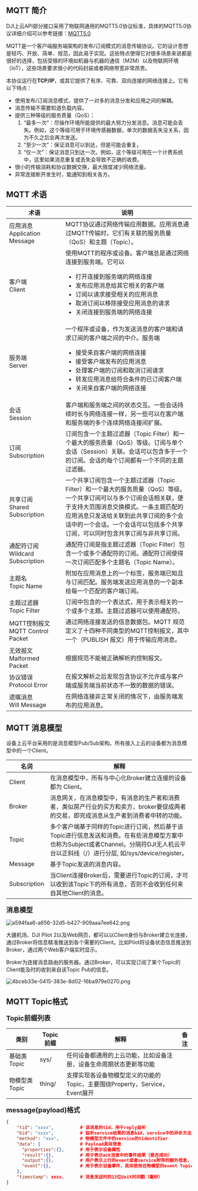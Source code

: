 ## MQTT 简介

DJI上云API部分接口采用了物联网通用的MQTT5.0协议标准，具体的MQTT5.0协议详细介绍可以参考链接：[MQTT5.0](http://mqtt.p2hp.com/mqtt-5-0)

MQTT是一个客户端服务端架构的发布/订阅模式的消息传输协议。它的设计思想是轻巧、开放、简单、规范，因此易于实现。这些特点使得它对很多场景来说都是很好的选择，包括受限的环境如机器与机器的通信（M2M）以及物联网环境（IoT），这些场景要求很小的代码封装或者网络带宽非常昂贵。

本协议运行在**TCP/IP**，或其它提供了有序、可靠、双向连接的网络连接上。它有以下特点：

- 使用发布/订阅消息模式，提供了一对多的消息分发和应用之间的解耦。
- 消息传输不需要知道负载内容。 
- 提供三种等级的服务质量（QoS）： 
  1. “最多一次”：尽操作环境所能提供的最大努力分发消息。消息可能会丢失。例如，这个等级可用于环境传感器数据，单次的数据丢失没关系，因为不久之后会再次发送。
  2. “至少一次”：保证消息可以到达，但是可能会重复。
  3. “仅一次”：保证消息只到达一次。例如，这个等级可用在一个计费系统中，这里如果消息重复或丢失会导致不正确的收费。
- 很小的传输消耗和协议数据交换，最大限度减少网络流量。
- 异常连接断开发生时，能通知到相关各方。 

## MQTT 术语


<table align="center" id="MQTT ">
  <thead>
    <tr>
      <th width="200">术语</th>
      <th width="700">说明</th>
    </tr>
  </thead>
  <tbody>
     <tr>
      <td>应用消息<br/>Application Message</td>
      <td>MQTT协议通过网络传输应用数据。应用消息通过MQTT传输时，它们有关联的服务质量（QoS）和主题（Topic）。</td>
    </tr>
     <tr>
      <td>客户端<br/>Client</td>
      <td>使用MQTT的程序或设备。客户端总是通过网络连接到服务端。它可以
      <ul>
      <li>打开连接到服务端的网络连接</li> 
      <li>发布应用消息给其它相关的客户端</li>  
      <li>订阅以请求接受相关的应用消息</li> 
      <li>取消订阅以移除接受应用消息的请求</li>  
      <li>关闭连接到服务端的网络连接</li> 
      </ul>
      </td>   
    </tr>
     <tr>
      <td>服务端<br/>Server</td>
      <td>一个程序或设备，作为发送消息的客户端和请求订阅的客户端之间的中介。服务端
      <ul>
      <li>接受来自客户端的网络连接</li> 
      <li>接受客户端发布的应用消息</li>  
      <li>处理客户端的订阅和取消订阅请求</li>  
      <li>转发应用消息给符合条件的已订阅客户端</li>  
      <li>关闭来自客户端的网络连接</li> 
      </ul>
      </td>   
    </tr>
     <tr>
      <td>会话<br/>Session</td>
      <td>客户端和服务端之间的状态交互。一些会话持续时长与网络连接一样，另一些可以在客户端和服务端的多个连续网络连接间扩展。</td>   
    </tr>
     <tr>
      <td>订阅<br/>Subscription</td>
      <td>订阅包含一个主题过滤器（Topic Filter）和一个最大的服务质量（QoS）等级。订阅与单个会话（Session）关联。会话可以包含多于一个的订阅。会话的每个订阅都有一个不同的主题过滤器。</td>   
    </tr>
     <tr>
      <td>共享订阅<br/>Shared Subscription</td>
      <td>一个共享订阅包含一个主题过滤器（Topic Filter）和一个最大的服务质量（QoS）等级。一个共享订阅可以与多个订阅会话相关联，便于支持大范围消息交换模式。一条主题匹配的应用消息只发送给关联到此共享订阅的多个会话中的一个会话。一个会话可以包括多个共享订阅，可以同时包含共享订阅与非共享订阅。</td>   
    </tr>
     <tr>
      <td>通配符订阅<br/>Wildcard Subscription</td>
      <td>通配符订阅是指主题过滤器（Topic Filter）包含一个或多个通配符的订阅。通配符订阅使得一次订阅匹配多个主题名（Topic Name）。</td>   
    </tr>
     <tr>
      <td>主题名<br/>Topic Name</td>
      <td>附加在应用消息上的一个标签，服务端已知且与订阅匹配。服务端发送应用消息的一个副本给每一个匹配的客户端订阅。</td>   
    </tr>
     <tr>
      <td>主题过滤器<br/>Topic Filter</td>
      <td>订阅中包含的一个表达式，用于表示相关的一个或多个主题。主题过滤器可以使用通配符。</td>   
    </tr>
     <tr>
      <td>MQTT控制报文<br/>MQTT Control Packet</td>
      <td>通过网络连接发送的信息数据包。MQTT 规范定义了十四种不同类型的MQTT控制报文，其中一个（PUBLISH 报文）用于传输应用消息。</td>   
    </tr>
     <tr>
      <td>无效报文<br/>Malformed Packet</td>
      <td>根据规范不能被正确解析的控制报文。</td>   
    </tr>
     <tr>
      <td>协议错误<br/>Protocol Error</td>
      <td>在报文解析之后发现包含协议不允许或与客户端或服务端当前状态不一致的数据的错误。</td>   
    </tr>
     <tr>
      <td>遗嘱消息<br/>Will Message</td>
      <td>在网络连接非正常关闭的情况下，由服务端发布的应用消息。</td>   
    </tr>
   </tbody>
</table>



## MQTT 消息模型

设备上云平台采用的是消息模型Pub/Sub架构。所有接入上云的设备都为消息模型中的一个Client。

| 名词         | 解释                                                         |
| ------------ | ------------------------------------------------------------ |
| Client       | 在消息模型中，所有与中心化Broker建立连接的设备都为 Client。  |
| Broker       | 消息网关，在消息模型中，有消息的生产者和消费者，类似房产行业的买方和卖方，broker要促成两者的交易，即完成消息从生产者到消费者中转的功能。 |
| Topic        | 多个客户端基于同样的Topic进行订阅，然后基于该Topic进行信息发送和消费。在有些消息模型方案中也称为Subject或者Channel。分隔符DJI无人机云平台以正斜线（/）进行分层, 如/sys/device/register。 |
| Message      | 基于Topic发送的消息内容。                                    |
| Subscription | 当Client连接Broker后，需要进行Topic的订阅，才可以收到该Topic下的所有消息，否则不会收到任何来自其他Client的消息。 |

**<font size=4>消息模型</font>**

![a594faa6-a656-32d5-b427-909aaa7ee642.png](https://terra-1-g.djicdn.com/84f990b0bbd145e6a3930de0c55d3b2b/admin/doc/db6618b6-fea0-40d1-a6d4-cce0509ace3d.png)


大疆机场、DJI Pilot 2以及Web网页，都可以以Client身份与Broker建立长连接，通过Broker将信息精准推送到各个需要的Client。比如Pilot将设备状态信息推送到Broker，通过两个Web客户端实时显示。

Broker为连接消息路由的服务器。通过Broker，可以实现订阅了某个Topic的Client能及时的收到来自该Topic Pub的信息。


![4bceb33e-0415-383e-8d02-16ba979e0270.png](https://terra-1-g.djicdn.com/84f990b0bbd145e6a3930de0c55d3b2b/admin/doc/dd5751f7-ff14-4013-8abc-429b0362658b.png)


## MQTT Topic格式

**<font size=4>Topic前缀列表</font>**

| 类别          | Topic前缀 | 解释                                                         | 备注 |
| ------------- | --------- | ------------------------------------------------------------ | ---- |
| 基础类Topic   | sys/      | 任何设备都通用的上云功能，比如设备注册，设备生命周期状态更新等功能 |      |
| 物模型类Topic | thing/    | 支撑实现各设备物模型定义的功能的Topic，主要围绕Property，Service，Event展开 |      |

**<font size=4>message(payload)格式</font>**

```json
{ 
    "tid": "xxxx",        	# 该消息的tid，用于reply监听
    "bid": "xxxx",        	# 监听service结果的消息bid，service中的异步方法不需要监听
    "method": "xxx",      	# 物模型文件中的service的tidentifier  
    "data": {             	# Payload具体信息
      "properties":{},  	# 用于表示设备属性 
      "result":{},    		# 用于表示ack消息中的事件结果（是否成功）  
      "output":{},    		# 用户表示上行的event或者service附带的额外信息，属于extention内容 
      "event":{},   		# 用于表示设备事件，具体使用在物模型的event Topic中
    },
    "timestamp": xxxx,    	# 消息发送时的13位Unit时间戳（毫秒）
}
```
